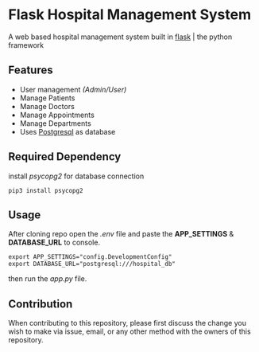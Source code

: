 # Flask Hospital Management System

A web based hospital management system built in [flask](flask.palletsprojects.com) | the python framework

## Features
    
- User management *(Admin/User)*
- Manage Patients
- Manage Doctors
- Manage Appointments
- Manage Departments
- Uses [Postgresql](https://postgresql.org) as database


## Required Dependency

install *psycopg2* for database connection

```
pip3 install psycopg2
```

## Usage

After cloning repo open the *.env* file and paste the **APP_SETTINGS** & **DATABASE_URL** to console.
```
export APP_SETTINGS="config.DevelopmentConfig"
export DATABASE_URL="postgresql:///hospital_db"
```
then run the *app.py* file.



## Contribution

When contributing to this repository, please first discuss the change you wish to make via issue, email, or any other method with the owners of this repository.
